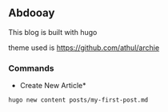 ## Abdooay
This blog is built with hugo 

theme used is https://github.com/athul/archie


### Commands 

* Create New Article*
```bash
hugo new content posts/my-first-post.md
```